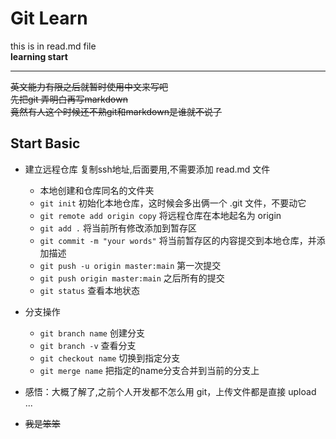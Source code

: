 # Git Learn

this is in read.md file <br/>
**learning start** <br/>

---
~~英文能力有限之后就暂时使用中文来写吧~~ <br/>
~~先把git 弄明白再写markdown~~ <br/>
~~竟然有人这个时候还不熟git和markdown是谁就不说了~~ <br/>

## Start Basic

* 建立远程仓库 复制ssh地址,后面要用,不需要添加 read.md 文件
    * 本地创建和仓库同名的文件夹
    * `git init` 初始化本地仓库，这时候会多出俩一个 .git 文件，不要动它
    * `git remote add origin copy` 将远程仓库在本地起名为 origin
    * `git add .` 将当前所有修改添加到暂存区
    * `git commit -m "your words"` 将当前暂存区的内容提交到本地仓库，并添加描述
    * `git push -u origin master:main` 第一次提交
    * `git push origin master:main` 之后所有的提交
    * `git status` 查看本地状态

* 分支操作
    * `git branch name` 创建分支
    * `git branch -v` 查看分支
    * `git checkout name` 切换到指定分支
    * `git merge name` 把指定的name分支合并到当前的分支上



* 感悟：大概了解了,之前个人开发都不怎么用 git，上传文件都是直接 upload ... 
* ~~我是笨笨~~